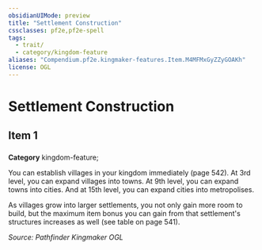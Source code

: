 ```yaml
---
obsidianUIMode: preview
title: "Settlement Construction"
cssclasses: pf2e,pf2e-spell
tags:
  - trait/
  - category/kingdom-feature
aliases: "Compendium.pf2e.kingmaker-features.Item.M4MFMxGyZZyGOAKh"
license: OGL
---
```

# Settlement Construction
## Item 1
### 

**Category** kingdom-feature; 




You can establish villages in your kingdom immediately (page 542). At 3rd level, you can expand villages into towns. At 9th level, you can expand towns into cities. And at 15th level, you can expand cities into metropolises.

As villages grow into larger settlements, you not only gain more room to build, but the maximum item bonus you can gain from that settlement's structures increases as well (see table on page 541).

*Source: Pathfinder Kingmaker*
*OGL*